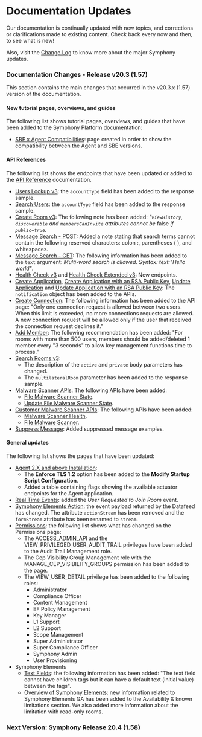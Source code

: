 # Documentation Updates

Our documentation is continually updated with new topics, and corrections or clarifications made to existing content. Check back every now and then, to see what is new!

Also, visit the [Change Log](change-log.md) to know more about the major Symphony updates.

### Documentation Changes - Release v20.3 \(1.57\)

This section contains the main changes that occurred in the v20.3.x \(1.57\) version of the documentation.

#### **New tutorial pages, overviews, and guides**

The following list shows tutorial pages, overviews, and guides that have been added to the Symphony Platform documentation:

* [SBE x Agent Compatibilities](agent-guide/sbe-x-agent-compatibility-matrix.md): page created in order to show the compatibility between the Agent and SBE versions.

#### **API References**

The following list shows the endpoints that have been updated or added to the [API Reference](https://rest-api.symphony.com/reference) documentation.

* [Users Lookup v3](https://developers.symphony.com/restapi/v20.3/reference-link/users-lookup-v3): the `accountType` field has been added to the response sample.
* [Search Users](https://developers.symphony.com/restapi/v20.3/reference-link/search-users): the `accountType` field has been added to the response sample.
* [Create Room v3](https://developers.symphony.com/restapi/v20.3/reference-link/create-room-v3): The following note has been added: _"`viewHistory`, `discoverable` and `membersCanInvite` attributes cannot be_ false _if `public=true`._
* [Message Search - POST](https://developers.symphony.com/restapi/v20.3/reference-link/message-search-post): Added a note stating that search terms cannot contain the following reserved characters: colon :, parentheses \( \), and whitespaces.
* [Message Search - GET](https://developers.symphony.com/restapi/v20.3/reference-link/message-search-get): The following information has been added to the `text` argument: _Multi-word search is allowed. Syntax: text:"Hello world"_.
* [Health Check v3](https://developers.symphony.com/restapi/v20.3/reference-link/health-check-v3) and [Health Check Extended v3](https://developers.symphony.com/restapi/v20.3/reference-link/health-check-extended-v3): New endpoints.
* [Create Application](https://developers.symphony.com/restapi/v20.3/reference-link/create-app), [Create Application with an RSA Public Key](https://developers.symphony.com/restapi/v20.3/reference-link/create-application-with-an-rsa-public-key), [Update Application](https://developers.symphony.com/restapi/v20.3/reference-link/update-application) and [Update Application with an RSA Public Key](https://developers.symphony.com/restapi/v20.3/reference-link/update-application-with-an-rsa-public-key): The `notification` object has been added to the APIs.
* [Create Connection](https://developers.symphony.com/restapi/v20.3/reference-link/create-connection): The following information has been added to the API page: "Only one connection request is allowed between two users. When this limit is exceeded, no more connections requests are allowed. A new connection request will be allowed only if the user that received the connection request declines it."
* [Add Member](https://developers.symphony.com/restapi/v20.3/reference-link/add-member): The following recommendation has been added: "For rooms with more than 500 users, members should be added/deleted 1 member every "3 seconds" to allow key management functions time to process."
* [Search Rooms v3](https://developers.symphony.com/restapi/v20.3/reference-link/search-rooms-v3):
  * The description of the `active` and `private` body parameters has changed.
  * The `multilateralRoom` parameter has been added to the response sample.
* [Malware Scanner APIs](https://developers.symphony.com/restapi/v20.3/reference-link/malware-scanner-apis): The following APIs have been added:
  * [File Malware Scanner State](https://developers.symphony.com/restapi/v20.3/reference-link/malware-scanner-state).
  * [Update File Malware Scanner State](https://developers.symphony.com/restapi/v20.3/reference-link/update-malware-scanner-state).
* [Customer Malware Scanner APIs](https://developers.symphony.com/restapi/v20.3/reference-link/customer-malware-scanner-apis): The following APIs have been added:
  * [Malware Scanner Health](https://developers.symphony.com/restapi/v20.3/reference-link/malware-scanner-health).
  * [File Malware Scanner](https://developers.symphony.com/restapi/v20.3/reference-link/file-malware-scanner).
* [Suppress Message](https://developers.symphony.com/restapi/v20.3/reference-link/suppress-message): Added suppressed message examples.

#### **General updates**

The following list shows the pages that have been updated:

* [Agent 2.X and above Installation](agent-guide/agent-2.x-and-above-installation.md):
  * The **Enforce TLS 1.2** option has been added to the **Modify Startup Script Configuration**.
  * Added a table containing flags showing the available actuator endpoints for the Agent application.
* [Real Time Events](../building-bots-on-symphony/datafeed/real-time-events.md): added the _User Requested to Join Room_ event.
* [Symphony Elements Action](../building-bots-on-symphony/datafeed/real-time-events.md#symphony-elements-action): the event payload returned by the Datafeed has changed. The attribute `actionStream` has been removed and the `formStream` attribute has been renamed to `stream`.
* [Permissions](../building-bots-on-symphony/configuration/bot-permissions.md): the following list shows what has changed on the Permissions page:
  * The ACCESS\_ADMIN\_API and the VIEW\_PRIVILEGED\_USER\_AUDIT\_TRAIL privileges have been added to the Audit Trail Management role.
  * The Cep Visibility Group Management role with the MANAGE\_CEP\_VISIBILITY\_GROUPS permission has been added to the page.
  * The VIEW\_USER\_DETAIL privilege has been added to the following roles:
    * Administrator
    * Compliance Officer
    * Content Management
    * EF Policy Management
    * Key Manager
    * L1 Support
    * L2 Support
    * Scope Management
    * Super Administrator
    * Super Compliance Officer
    * Symphony Admin
    * User Provisioning
* Symphony Elements
  * [Text Fields](../building-bots-on-symphony/symphony-elements/available-elements/text-field.md): the following information has been added: "The text field cannot have children tags but it can have a default text \(initial value\) between the tags".
  * [Overview of Symphony Elements](../building-bots-on-symphony/symphony-elements/): new information related to Symphony Elements GA has been added to the Availability & known limitations section. We also added more information about the limitation with read-only rooms.

### Next Version: Symphony Release 20.4 \(1.58\)

